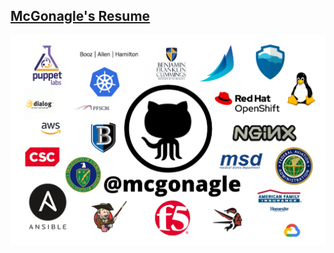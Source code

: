 ## [McGonagle's Resume](https://www.dropbox.com/s/c4m8xhoqirs0ppc/ThomasMcGonagle.pdf?dl=0)

![mcgonagle](stickers/mcgonagle.jpg "McGonagle's Resume Sticker")
